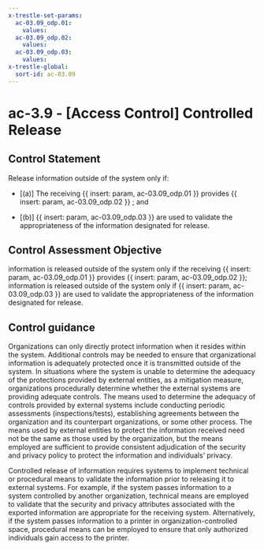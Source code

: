```yaml
---
x-trestle-set-params:
  ac-03.09_odp.01:
    values:
  ac-03.09_odp.02:
    values:
  ac-03.09_odp.03:
    values:
x-trestle-global:
  sort-id: ac-03.09
---
```


# ac-3.9 - \[Access Control\] Controlled Release

## Control Statement

Release information outside of the system only if:

- \[(a)\] The receiving {{ insert: param, ac-03.09_odp.01 }} provides {{ insert: param, ac-03.09_odp.02 }} ; and

- \[(b)\] {{ insert: param, ac-03.09_odp.03 }} are used to validate the appropriateness of the information designated for release.

## Control Assessment Objective

information is released outside of the system only if the receiving {{ insert: param, ac-03.09_odp.01 }} provides {{ insert: param, ac-03.09_odp.02 }};
information is released outside of the system only if {{ insert: param, ac-03.09_odp.03 }} are used to validate the appropriateness of the information designated for release.

## Control guidance

Organizations can only directly protect information when it resides within the system. Additional controls may be needed to ensure that organizational information is adequately protected once it is transmitted outside of the system. In situations where the system is unable to determine the adequacy of the protections provided by external entities, as a mitigation measure, organizations procedurally determine whether the external systems are providing adequate controls. The means used to determine the adequacy of controls provided by external systems include conducting periodic assessments (inspections/tests), establishing agreements between the organization and its counterpart organizations, or some other process. The means used by external entities to protect the information received need not be the same as those used by the organization, but the means employed are sufficient to provide consistent adjudication of the security and privacy policy to protect the information and individuals’ privacy.

Controlled release of information requires systems to implement technical or procedural means to validate the information prior to releasing it to external systems. For example, if the system passes information to a system controlled by another organization, technical means are employed to validate that the security and privacy attributes associated with the exported information are appropriate for the receiving system. Alternatively, if the system passes information to a printer in organization-controlled space, procedural means can be employed to ensure that only authorized individuals gain access to the printer.
